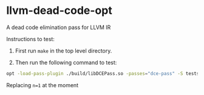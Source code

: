 # llvm-dead-code-opt
A dead code elimination pass for LLVM IR

Instructions to test: 

1. First run `make` in the top level directory. 

2. Then run the following command to test: 
```bash
opt -load-pass-plugin ./build/libDCEPass.so -passes="dce-pass" -S tests/test<n>.ll -o tests/test<n>_out.ll
```

Replacing `n=1` at the moment
